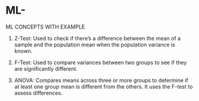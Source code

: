 # ML-
ML CONCEPTS WITH EXAMPLE

1. Z-Test: Used to check if there’s a difference between the mean of a sample and the population mean when the population variance is known.

2. F-Test: Used to compare variances between two groups to see if they are significantly different.

3. ANOVA: Compares means across three or more groups to determine if at least one group mean is different from the others. It uses the F-test to assess differences.
